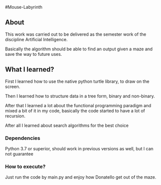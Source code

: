 #Mouse-Labyrinth

## About
This work was carried out to be delivered as the semester work of the discipline Artificial Intelligence.

Basically the algorithm should be able to find an output given a maze and save the way to future uses.

## What I learned?
First I learned how to use the native python turtle library, to draw on the screen.

Then I learned how to structure data in a tree form, binary and non-binary.

After that I learned a lot about the functional programming paradigm and mixed a bit of it in my code, basically the code started to have a lot of recursion.

After all I learned about search algorithms for the best choice

### Dependencies
Python 3.7 or superior, should work in previous versions as well, but I can not guarantee
### How to execute?
Just run the code by main.py and enjoy how Donatello get out of the maze.